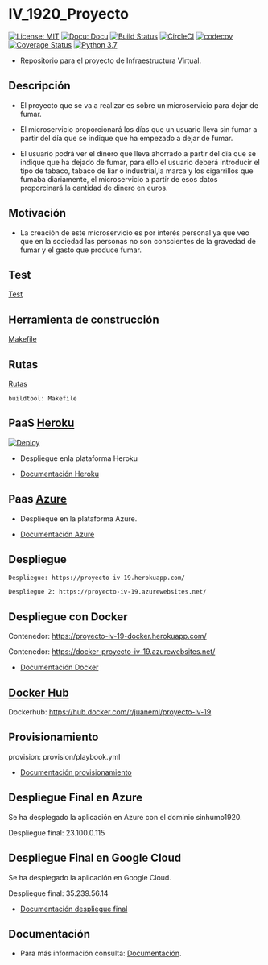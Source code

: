 # IV_1920_Proyecto
[![License: MIT](https://img.shields.io/badge/License-MIT-yellow.svg)](https://opensource.org/licenses/MIT)
[![Docu: Docu](https://img.shields.io/static/v1?label=Documentación&message=si&color=success)](https://juaneml.github.io/doc_IV-1920_Proyecto/)
[![Build Status](https://travis-ci.org/juaneml/IV_1920_Proyecto.svg?branch=master)](https://travis-ci.org/juaneml/IV_1920_Proyecto)
[![CircleCI](https://circleci.com/gh/juaneml/IV_1920_Proyecto.svg?style=svg)](https://circleci.com/gh/juaneml/IV_1920_Proyecto)
[![codecov](https://codecov.io/gh/juaneml/IV_1920_Proyecto/branch/master/graph/badge.svg)](https://codecov.io/gh/juaneml/IV_1920_Proyecto)
[![Coverage Status](https://coveralls.io/repos/github/juaneml/IV_1920_Proyecto/badge.svg?branch=master)](https://coveralls.io/github/juaneml/IV_1920_Proyecto?branch=master)
[![Python 3.7](https://img.shields.io/badge/python-3.7-blue.svg)](https://www.python.org/downloads/release/python-360/)

- Repositorio para el proyecto de Infraestructura Virtual.

## Descripción

- El proyecto que se va a realizar es sobre un microservicio para dejar de fumar.
  
- El microservicio proporcionará los días que un usuario lleva sin fumar a partir del día que se indique que ha empezado a dejar de fumar.
  
- El usuario podrá ver el dinero que lleva ahorrado a partir del día que se indique que ha dejado de fumar, para ello el usuario deberá introducir el tipo de tabaco, tabaco de liar o industrial,la marca y los cigarrillos que fumaba diariamente, el microservicio a partir de esos datos proporcinará la cantidad de dinero en euros.

## Motivación

- La creación de este microservicio es por interés personal ya que veo que en la sociedad las personas no son conscientes de la gravedad de fumar y el gasto que produce fumar.

## Test
[Test](https://github.com/juaneml/IV_1920_Proyecto/tree/master/test)

## Herramienta de construcción
[Makefile](/doc/herramienta_construcción.md)


## Rutas
[Rutas](/doc/doc_clases.md)

~~~
buildtool: Makefile
~~~

## PaaS [Heroku](https://www.heroku.com)
[![Deploy](https://www.herokucdn.com/deploy/button.svg)](https://proyecto-iv-19.herokuapp.com/)

- Despliegue enla plataforma Heroku

- [Documentación Heroku](doc/heroku.md)

## Paas [Azure](https://azure.microsoft.com)
- Desplieque en la plataforma Azure.
  
- [Documentación Azure](doc/azure.md)

## Despliegue

~~~~
Despliegue: https://proyecto-iv-19.herokuapp.com/

Despliegue 2: https://proyecto-iv-19.azurewebsites.net/
~~~~

## Despliegue con Docker

Contenedor: https://proyecto-iv-19-docker.herokuapp.com/

Contenedor: https://docker-proyecto-iv-19.azurewebsites.net/


- [Documentación Docker](doc/docker.md)

## [Docker Hub](https://hub.docker.com)
Dockerhub: https://hub.docker.com/r/juaneml/proyecto-iv-19


## Provisionamiento
provision: provision/playbook.yml

- [Documentación provisionamiento](doc/doc_provision.md)

## Despliegue Final en Azure

Se ha desplegado la aplicación en Azure con el dominio sinhumo1920.

Despliegue final: 23.100.0.115

## Despliegue Final en Google Cloud

Se ha desplegado la aplicación en Google Cloud.

Despliegue final: 35.239.56.14

- [Documentación despliegue final](doc/despliegue_cloud.md)

## Documentación
- Para más información consulta: [Documentación](https://github.com/juaneml/IV_1920_Proyecto/tree/master/doc).


